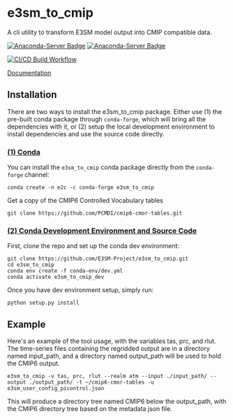 # e3sm_to_cmip

A cli utility to transform E3SM model output into CMIP compatible data.

[![Anaconda-Server Badge](https://anaconda.org/conda-forge/e3sm_to_cmip/badges/version.svg)](https://anaconda.org/conda-forge/e3sm_to_cmip)
[![Anaconda-Server Badge](https://anaconda.org/conda-forge/e3sm_to_cmip/badges/downloads.svg)](https://anaconda.org/conda-forge/e3sm_to_cmip)

[![CI/CD Build Workflow](https://github.com/E3SM-Project/e3sm_to_cmip/actions/workflows/build_workflow.yml/badge.svg)](https://github.com/E3SM-Project/e3sm_to_cmip/actions/workflows/build_workflow.yml)

[Documentation](https://e3sm-to-cmip.readthedocs.io/en/latest/)

## Installation

There are two ways to install the e3sm_to_cmip package. Either use (1) the pre-built conda package through `conda-forge`, which will bring all the dependencies with it, or (2) setup the local development environment to install dependencies and use the source code directly.

### <ins>(1) Conda</ins>

You can install the `e3sm_to_cmip` conda package directly from the `conda-forge` channel:

```
conda create -n e2c -c conda-forge e3sm_to_cmip
```

Get a copy of the CMIP6 Controlled Vocabulary tables

```
git clone https://github.com/PCMDI/cmip6-cmor-tables.git
```

### <ins>(2) Conda Development Environment and Source Code</ins>

First, clone the repo and set up the conda dev environment:

```
git clone https://github.com/E3SM-Project/e3sm_to_cmip.git
cd e3sm_to_cmip
conda env create -f conda-env/dev.yml
conda activate e3sm_to_cmip_dev
```

Once you have dev environment setup, simply run:

```
python setup.py install
```

## Example

Here's an example of the tool usage, with the variables tas, prc, and rlut. The time-series files containing the regridded output are in a directory named input_path, and a directory named output_path will be used to hold the CMIP6 output.

```
e3sm_to_cmip -v tas, prc, rlut --realm atm --input ./input_path/ --output ./output_path/ -t ~/cmip6-cmor-tables -u e3sm_user_config_picontrol.json
```

This will produce a directory tree named CMIP6 below the output_path, with the CMIP6 directory tree based on the metadata json file.
